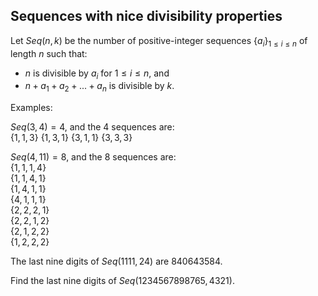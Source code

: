 ## Sequences with nice divisibility properties

Let  $Seq(n,k)$ be the number of positive-integer sequences $\{a_i\}_{1≤i≤n}$  of length  $n$  such that:

-   $n$  is divisible by  $a_i$  for $1 ≤ i ≤ n$, and
-   $n  +  a_1  +  a_2  + ... +  a_n$  is divisible by  $k$.

Examples:

$Seq(3,4) = 4$, and the $4$ sequences are:  
$\{1, 1, 3\}$
$\{1, 3, 1\}$
$\{3, 1, 1\}$
$\{3, 3, 3\}$

$Seq(4,11) = 8$, and the $8$ sequences are:  
$\{1, 1, 1, 4\}$  
$\{1, 1, 4, 1\}$  
$\{1, 4, 1, 1\}$  
$\{4, 1, 1, 1\}$  
$\{2, 2, 2, 1\}$  
$\{2, 2, 1, 2\}$  
$\{2, 1, 2, 2\}$  
$\{1, 2, 2, 2\}$

The last nine digits of  $Seq(1111,24)$ are $840643584$.

Find the last nine digits of  $Seq(1234567898765,4321)$.
